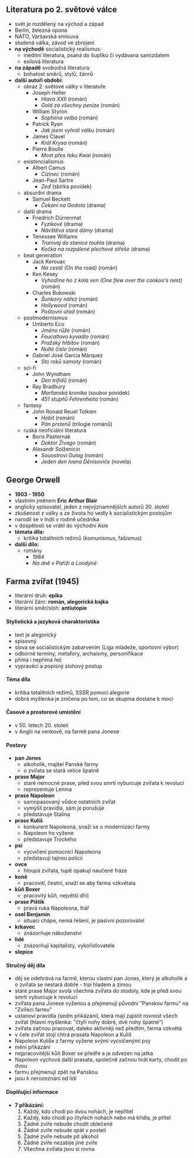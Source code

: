 ## Literatura po 2. světové válce
- svět je rozdělený na východ a západ
- Berlín, železná opona
- NATO, Varšavská smlouva
- studená válka, závod ve zbrojení
- **na východě** socialistický realismus:
	- ineditní literatura, psaná do šuplíku či vydávana samizdatem
	- exilová literatura
- **na západě** svobodná literatura:
	- bohatost směrů, stylů, žánrů
- **další autoři období:**
	- obraz 2. světové války v literatuře
		- Joseph Heller
			- *Hlava XXII* (román)
			- *Gold za všechny peníze* (román)
		- William Styron
			- *Sophiina volba* (román)
		- Patrick Ryan
			- *Jak jsem vyhrál válku* (román)
		- James Clavel
			- *Král Krysa* (román)
		- Pierre Boulle
			- *Most přes řeku Kwai* (román)
	- existencialismus
		- Albert Camus
			- *Cizinec* (román)
		- Jean-Paul Sartre
			- *Zeď* (sbírka povídek)
	- absurdní drama
		- Samuel Beckett
			- *Čekání na Godota* (drama)
	- další drama
		- Friedrich Dürrenmat
			- *Fyzikové* (drama)
			- *Návštěva staré dámy* (drama)
		- Tenessee Williams
			- *Tramvaj do stanice touhla* (drama)
			- *Kočka na rozpálené plechové střeše* (drama)
	- beat generation
		- Jack Kerouac
			- *Na cestě (On the road)* (román)
		- Ken Kesey
			- *Vyhoďme ho z kola ven (One flew over the cookoo's nest)* (román)
		- Charles Bukowski
			- *Šunkový nářez* (román)
			- *Hollywood* (román)
			- *Poštovní úřad* (román)
	- postmodernismus
		- Umberto Eco
			- *Jméno růže* (román)
			- *Foucaltovo kyvadlo* (román)
			- *Pražský hřbitov* (román)
			- *Nulté číslo* (román)
		- Gabriel José García Márquez
			- *Sto roků samoty* (román)
	- sci-fi
		- John Wyndham
			- *Den trifidů* (román)
		- Ray Bradbury
			- *Marťanská kronika* (soubor povídek)
			- *451 stupňů Fehrenheita* (román)
	- fantasy
		- John Ronald Reuel Tolkien
			- *Hobit* (román)
			- *Pán prstenů* (trilogie románů)
	- ruská neoficiální literatura
		- Boris Pasternak
			- *Doktor Živago* (román)
		- Alexandr Solženicin
			- *Souostroví Gulag* (román)
			- *Jeden den Ivana Děnisoviče* (novela)

## George Orwell
- **1903 - 1950**
- vlastním jménem **Eric Arthur Blair**
- anglický spisovatel, jeden z nejvýznamnějších autorů 20. století
- zkušenost z války a ze života ho vedly k socialistickým postojům
- narodil se v Indii v rodině učedníka
- v dospělosti se vrátil do východní Asie
- **témata díla:**
	- kritika totalitních režimů (komunismus, fašismus)
- **další dílo:**
	- romány
		- *1984*
		- *Na dně v Paříži  a Londýně*

## Farma zvířat (1945)
- literární druh: **epika**
- literární žánr: **román, alegorická bajka**
- literární směr/sloh: **antiutopie**

#### Stylistická a jazyková charakteristika
- text je alegorický
- spisovný
- slova se socialistickým zabarvením (Liga mládeže, sportovní výbor)
- odborné termíny, metafory, archaismy, personifikace
- přímá i nepřímá řeč
- vypravěcí a popisný slohový postup

#### Téma díla
- kritika totalitních režimů, SSSR pomocí alegorie
- dobrá myšlenka je zničena po tom, co se skupina dostane k moci

#### Časové a prostorové umístění
- v 50. letech 20. století
- v Anglii na venkově, na farmě pana Jonese

#### Postavy
- **pan Jones**
	- alkoholik, majitel Panské farmy
	- o zvířata se stará velice špatně
- **prase Major**
	- staré nemocné prase, před svou smrtí vyburcuje zvířata k revoluci
	- reprezentuje Lenina 
- **prase Napoleon**
	- samopasovaný vůdce ostatních zvířat
	- vymýšlí pravidla, sám je porušuje
	- představuje Stalina
- **prase Kuliš**
	- konkurent Napoleona, snaží se o modernizaci farmy
	- Napoleon ho vyžene
	- představuje Trockého
- **psi**
	- vycvičení pomocníci Napoleona
	- představují tajnou policii
- **ovce**
	- hloupá zvířata, tupě opakují naučené fráze
- **koně**
	- pracovití, čestní, snaží se aby farma vzkvétala
- **kůň Boxer**
	- pracovitý kůň, největší dříč
- **prase Pištík**
	- pravá ruka Napoleona, lhář
- **osel Benjamin**
	- situaci chápe, nemá řešení, je pasivní pozorovatel
- **krkavec**
	- znázorňuje náboženství
- **lidé**
	- znázorňují kapitalisty, vykořisťovatele
- **slepice**

#### Stručný děj díla
- děj se odehrává na farmě, kterou vlastní pan Jones, který je alkoholik a o zvířata se nestará dobře - trpí hladem a zimou
- staré prase Major svolá všechna zvířata do stodoly, kde je před svou smrtí vyburcuje k revoluci
- zvířata pana Jonese vyženou a přejmenují původní "Panskou farmu" na "Zvířecí farmu"
- ustanoví pravidla (sedm přikázání), která mají zajistit rovnost všech zvířat (hlavní myšlenka: "čtyři nohy dobré, dvě nohy špatné")
- zvířata začnou pracovat, daleko aktivněji než předtím, farma vzkvétá
- v čele zvířat stojí chtrá prasata Napoleon a Kuliš
- Napoleon Kuliše z farmy vyžene svými vycvičenými psy
- mění přikázání
- nejpracovitější kůň Boxer se předře a je odvezen na jatka
- Napoleon vychová další prasata, společně začnou hrát karty, chodit po dvou
- farmu přejmenují zpět na Panskou
- jsou k nerozeznání od lidí

#### Doplňující informace
- **7 přikázání:**
	1. Každý, kdo chodí po dvou nohách, je nepřítel
	2. Každý, kdo chodí po čtyřech nohách nebo má křídla, je přítel
	3. Žádné zvíře nebude chodit oblečené
	4. Žádné zvíře nebude spát v posteli
	5. Žádné zvíře nebude pít alkohol
	6. Žádné zvíře nezabije jiné zvíře
	7. Všechna zvířata jsou si rovna